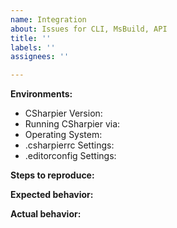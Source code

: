 ```yaml
---
name: Integration
about: Issues for CLI, MsBuild, API
title: ''
labels: ''
assignees: ''

---
```


**Environments:**

- CSharpier Version:
- Running CSharpier via: <!-- dotnet cli, msbuild, API -->
- Operating System:
- .csharpierrc Settings:
- .editorconfig Settings:

**Steps to reproduce:**

**Expected behavior:**

**Actual behavior:**
